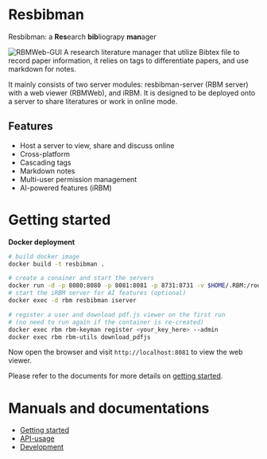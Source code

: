 # Resbibman 
Resbibman: a **Res**earch **bib**liograpy **man**ager

<!--![ResBibMan](./resbibman/docs/imgs/ResBibMan.png)-->
<!--![ResBibMan](./resbibman/docs/imgs/mainWindow.png)-->
![RBMWeb-GUI](http://limengxun.com/files/imgs/resbibman2.png)
A research literature manager that utilize Bibtex file to record paper information, 
it relies on tags to differentiate papers, and use markdown for notes.

It mainly consists of two server modules: resbibman-server (RBM server) with a web viewer (RBMWeb), and iRBM. 
It is designed to be deployed onto a server to share literatures or work in online mode.

## Features
* Host a server to view, share and discuss online
* Cross-platform
* Cascading tags  
* Markdown notes
* Multi-user permission management
* AI-powered features (iRBM)

# Getting started
**Docker deployment**
```sh
# build docker image
docker build -t resbibman .

# create a conainer and start the servers
docker run -d -p 8080:8080 -p 8081:8081 -p 8731:8731 -v $HOME/.RBM:/root/.RBM --name rbm resbibman
# start the iRBM server for AI features (optional)
docker exec -d rbm resbibman iserver

# register a user and download pdf.js viewer on the first run 
# (no need to run again if the container is re-created)
docker exec rbm rbm-keyman register <your_key_here> --admin
docker exec rbm rbm-utils download_pdfjs
```
Now open the browser and visit `http://localhost:8081` to view the web viewer.

Please refer to the documents for more details on [getting started](resbibman/docs/gettingStarted.md).

# Manuals and documentations
- [Getting started](resbibman/docs/gettingStarted.md)
- [API-usage](resbibman/docs/api.md)
- [Development](resbibman/docs/devGuide.md)
